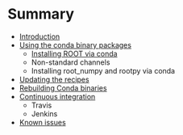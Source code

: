# Summary

* [Introduction](README.md)
* [Using the conda binary packages](using_the_conda_binary_packages.md)
   * [Installing ROOT via conda](installing_root_via_conda.md)
   * Non-standard channels
   * Installing root_numpy and rootpy via conda
* [Updating the recipes](updating_the_recipes.md)
* [Rebuilding Conda binaries](rebuilding_conda_binaries.md)
* [Continuous integration](continuous_integration.md)
   * Travis
   * Jenkins
* [Known issues](known_issues.md)


